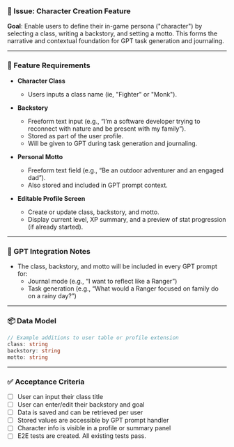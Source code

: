### 📌 Issue: Character Creation Feature

**Goal**: Enable users to define their in-game persona ("character") by selecting a class, writing a backstory, and setting a motto. This forms the narrative and contextual foundation for GPT task generation and journaling.

---

### 🧩 Feature Requirements

- **Character Class**
  - Users inputs a class name (ie, "Fighter" or "Monk").

- **Backstory**
  - Freeform text input (e.g., “I’m a software developer trying to reconnect with nature and be present with my family”).
  - Stored as part of the user profile.
  - Will be given to GPT during task generation and journaling.

- **Personal Motto**
  - Freeform text field (e.g., “Be an outdoor adventurer and an engaged dad”).
  - Also stored and included in GPT prompt context.

- **Editable Profile Screen**
  - Create or update class, backstory, and motto.
  - Display current level, XP summary, and a preview of stat progression (if already started).

---

### 🧠 GPT Integration Notes

- The class, backstory, and motto will be included in every GPT prompt for:
  - Journal mode (e.g., “I want to reflect like a Ranger”)
  - Task generation (e.g., “What would a Ranger focused on family do on a rainy day?”)

---

### 📦 Data Model

```ts
// Example additions to user table or profile extension
class: string
backstory: string
motto: string
```

---

### ✅ Acceptance Criteria

- [ ] User can input their class title
- [ ] User can enter/edit their backstory and goal
- [ ] Data is saved and can be retrieved per user
- [ ] Stored values are accessible by GPT prompt handler
- [ ] Character info is visible in a profile or summary panel
- [ ] E2E tests are created. All existing tests pass.
